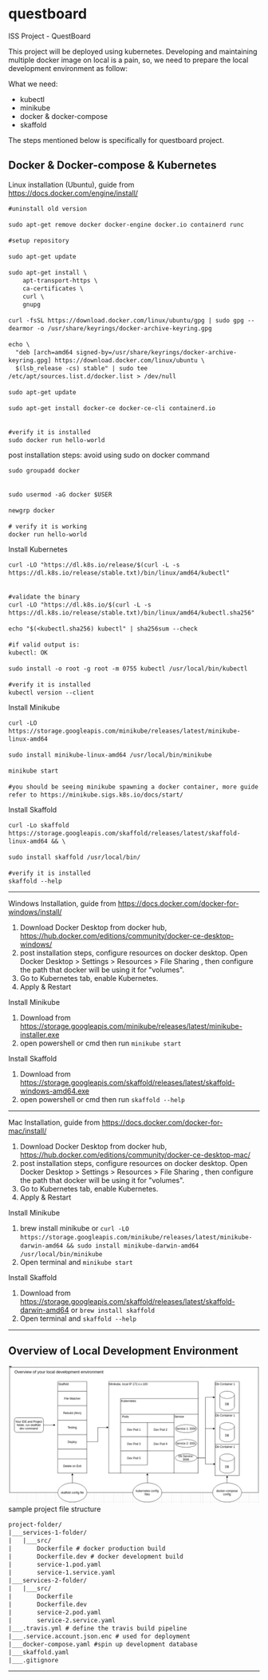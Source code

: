 # questboard
ISS Project - QuestBoard

This project will be deployed using kubernetes. Developing and maintaining multiple docker image on local is a pain, so, we need to prepare the local development environment as follow:

What we need:

* kubectl
* minikube
* docker & docker-compose
* skaffold

The steps mentioned below is specifically for questboard project.
 
Docker & Docker-compose & Kubernetes
-----------------------
Linux installation (Ubuntu), guide from https://docs.docker.com/engine/install/
```
#uninstall old version

sudo apt-get remove docker docker-engine docker.io containerd runc

#setup repository

sudo apt-get update

sudo apt-get install \
    apt-transport-https \
    ca-certificates \
    curl \
    gnupg
	
curl -fsSL https://download.docker.com/linux/ubuntu/gpg | sudo gpg --dearmor -o /usr/share/keyrings/docker-archive-keyring.gpg
	
echo \
  "deb [arch=amd64 signed-by=/usr/share/keyrings/docker-archive-keyring.gpg] https://download.docker.com/linux/ubuntu \
  $(lsb_release -cs) stable" | sudo tee /etc/apt/sources.list.d/docker.list > /dev/null

sudo apt-get update

sudo apt-get install docker-ce docker-ce-cli containerd.io
 
 
#verify it is installed
sudo docker run hello-world

```
post installation steps: avoid using sudo on docker command
```
sudo groupadd docker


sudo usermod -aG docker $USER

newgrp docker 
 
# verify it is working
docker run hello-world

```

Install Kubernetes
```
curl -LO "https://dl.k8s.io/release/$(curl -L -s https://dl.k8s.io/release/stable.txt)/bin/linux/amd64/kubectl"


#validate the binary
curl -LO "https://dl.k8s.io/$(curl -L -s https://dl.k8s.io/release/stable.txt)/bin/linux/amd64/kubectl.sha256"

echo "$(<kubectl.sha256) kubectl" | sha256sum --check

#if valid output is: 
kubectl: OK

sudo install -o root -g root -m 0755 kubectl /usr/local/bin/kubectl

#verify it is installed
kubectl version --client

```

Install Minikube
```
curl -LO https://storage.googleapis.com/minikube/releases/latest/minikube-linux-amd64

sudo install minikube-linux-amd64 /usr/local/bin/minikube

minikube start

#you should be seeing minikube spawning a docker container, more guide refer to https://minikube.sigs.k8s.io/docs/start/
```

Install Skaffold
```
curl -Lo skaffold https://storage.googleapis.com/skaffold/releases/latest/skaffold-linux-amd64 && \

sudo install skaffold /usr/local/bin/

#verify it is installed
skaffold --help

```


--------------------------------------------------------------
Windows Installation, guide from https://docs.docker.com/docker-for-windows/install/

1. Download Docker Desktop from docker hub, https://hub.docker.com/editions/community/docker-ce-desktop-windows/
2. post installation steps, configure resources on docker desktop. Open Docker Desktop > Settings > Resources > File Sharing , then configure the path that docker will be using it for "volumes".
3. Go to Kubernetes tab, enable Kubernetes.
4. Apply & Restart

Install Minikube
1. Download from https://storage.googleapis.com/minikube/releases/latest/minikube-installer.exe
2. open powershell or cmd then run ```minikube start```

Install Skaffold
1. Download from https://storage.googleapis.com/skaffold/releases/latest/skaffold-windows-amd64.exe
2. open powershell or cmd then run ```skaffold --help```

--------------------------------------------------------------
Mac Installation, guide from https://docs.docker.com/docker-for-mac/install/
1. Download Docker Desktop from docker hub, https://hub.docker.com/editions/community/docker-ce-desktop-mac/
2. post installation steps, configure resources on docker desktop. Open Docker Desktop > Settings > Resources > File Sharing , then configure the path that docker will be using it for "volumes".
3. Go to Kubernetes tab, enable Kubernetes.
4. Apply & Restart

Install Minikube
1. brew install minikube or ``` curl -LO https://storage.googleapis.com/minikube/releases/latest/minikube-darwin-amd64 &&
sudo install minikube-darwin-amd64 /usr/local/bin/minikube ```
2. Open terminal and ```minikube start```


Install Skaffold
1. Download from https://storage.googleapis.com/skaffold/releases/latest/skaffold-darwin-amd64 or ```brew install skaffold```
2. Open terminal and ``` skaffold --help ```

----------------------------------------------------------------

Overview of Local Development Environment
--------------------------
![alt text](https://github.com/issteam32/questboard/blob/master/sample-folder-structure.png?raw=true)
sample project file structure
```
project-folder/
|___services-1-folder/
|	|___src/
|	    Dockerfile # docker production build
|	    Dockerfile.dev # docker development build
|	    service-1.pod.yaml
|	    service-1.service.yaml
|___services-2-folder/
|	|___src/
|	    Dockerfile 
|	    Dockerfile.dev
|	    service-2.pod.yaml
|	    service-2.service.yaml
|___.travis.yml # define the travis build pipeline
|___.service.account.json.enc # used for deployment
|___docker-compose.yaml #spin up development database
|___skaffold.yaml 
|___.gitignore
```

---------------------------------------------------------------

